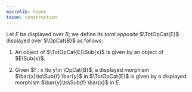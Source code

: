 ```yaml
---
macrolib: topos
taxon: construction
---
```


Let $E$ be displayed over $B$; we define its *total opposite* $\TotOpCat{E}$
displayed over $\OpCat{B}$ as follows:

1. An object of $\TotOpCat{E}\Sub{x}$ is given by an object of $E\Sub{x}$.

2. Given $f : x \to y\in \OpCat{B}$, a displayed morphism $\bar{x}\to\Sub{f} \bar{y}$ in $\TotOpCat{E}$
   is given by a displayed morphism $\bar{y}\to\Sub{f} \bar{x}$ in $E$.


